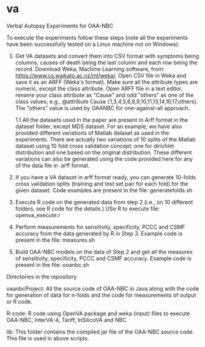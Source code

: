 # va
Verbal Autopsy Experiments for OAA-NBC

To execute the experiments follow these steps (note all the experiments have been successfully tested on a Linux machine not on Windows):

1. Get VA datasets and convert them into CSV format with symptoms being columns, causes of death being the last column and each row being the
 record. Download Weka, Machine Learning software, from: https://www.cs.waikato.ac.nz/ml/weka/. Open CSV file in Weka and save it as an ARFF (Weka's format). Make sure all the attribute types are numeric, except the class attribute. Open ARFF file in a text editor, rename your class attribute as "Cause" and odd "others" as one of the class values; e.g., @attribute Cause {1,3,4,5,6,8,9,10,11,13,14,16,17,others}. The "others" value is used by OAANBC for one-against-all approach.

   1.1 All the datasets used in the paper are present in Arff format in the dataset folder, except MDS dataset. For an example, we have also provided different variations of Matlab dataset as used in the experiments. There are actually two variations of 10 splits of the Matlab dataset using 10 fold cross validation concept: one for dirichlet distribution and one based on the original distribution. These different variations can also be generated using the code provided here for any of the data file in .arff format.

2. If you have a VA dataset in arff format ready, you can generate 10-folds cross validation splits (training and test set pair for each fold) for the given dataset. 
   Code examples are present in the file: generatefolds.sh

3. Execute R code on the generated data from step 2 (i.e., on 10 different folders, see R code for the details.)
   USe R to execute file: openva_execute.r

4. Perform measurements for sensitivity, specificity, PCCC and CSMF accuracy from the data generated by R in Step 3.
   Example code is present in the file: measures.sh

5. Build OAA-NBC models on the data of Step 2 and get all the measures of sensitivity, specificity, PCCC and CSMF accuracy.
   Example code is present in the file: ooanbc.sh
   
  
Directories in the repository

oaanbcProject: All the source code of OAA-NBC in Java along with the code for generation of data for n-folds and the code for measurements of output or R code.

R-code: R code using OpenVA package and weka (input) files to execute OAA-NBC,  InterVA-4, Tariff, InSilicoVA and NBC 

lib: This folder contains the compiled jar file of the OAA-NBC source code. This file is used in above scripts.

   
   
